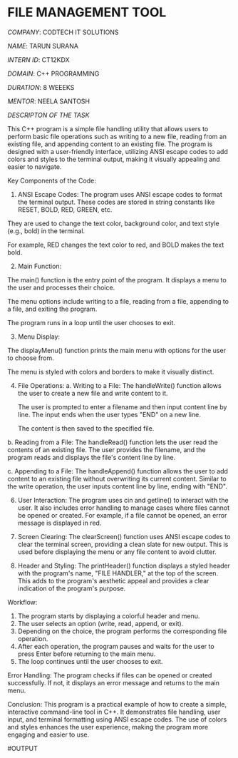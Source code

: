 #  FILE MANAGEMENT TOOL

*COMPANY*: CODTECH IT SOLUTIONS

*NAME*: TARUN SURANA

*INTERN ID*: CT12KDX

*DOMAIN*: C++ PROGRAMMING

*DURATION*: 8 WEEEKS

*MENTOR*: NEELA SANTOSH

*DESCRIPTON OF THE TASK*

This C++ program is a simple file handling utility that allows users to perform basic file operations such as writing to a new file, reading from an existing file, and appending content to an existing file.
The program is designed with a user-friendly interface, utilizing ANSI escape codes to add colors and styles to the terminal output, making it visually appealing and easier to navigate.

Key Components of the Code:
1. ANSI Escape Codes:
The program uses ANSI escape codes to format the terminal output. These codes are stored in string constants like RESET, BOLD, RED, GREEN, etc.

They are used to change the text color, background color, and text style (e.g., bold) in the terminal.

For example, RED changes the text color to red, and BOLD makes the text bold.



2. Main Function:

The main() function is the entry point of the program. It displays a menu to the user and processes their choice.

The menu options include writing to a file, reading from a file, appending to a file, and exiting the program.

The program runs in a loop until the user chooses to exit.



3. Menu Display:

The displayMenu() function prints the main menu with options for the user to choose from.

The menu is styled with colors and borders to make it visually distinct.



4. File Operations:
  a. Writing to a File: The handleWrite() function allows the user to create a new file and write content to it.

    The user is prompted to enter a filename and then input content line by line. The input ends when the user types "END" on a new line.

   The content is then saved to the specified file.

b. Reading from a File: The handleRead() function lets the user read the contents of an existing file.
    The user provides the filename, and the program reads and displays the file's content line by line.

c. Appending to a File: The handleAppend() function allows the user to add content to an existing file without overwriting its current content.
    Similar to the write operation, the user inputs content line by line, ending with "END".

6. User Interaction:
The program uses cin and getline() to interact with the user.
It also includes error handling to manage cases where files cannot be opened or created.
For example, if a file cannot be opened, an error message is displayed in red.

7. Screen Clearing:
The clearScreen() function uses ANSI escape codes to clear the terminal screen, providing a clean slate for new output.
This is used before displaying the menu or any file content to avoid clutter.

8. Header and Styling:
The printHeader() function displays a styled header with the program's name, "FILE HANDLER," at the top of the screen.
This adds to the program's aesthetic appeal and provides a clear indication of the program's purpose.

Workflow:
1. The program starts by displaying a colorful header and menu.
2. The user selects an option (write, read, append, or exit).
3. Depending on the choice, the program performs the corresponding file operation.
4. After each operation, the program pauses and waits for the user to press Enter before returning to the main menu.
5. The loop continues until the user chooses to exit.

Error Handling:
The program checks if files can be opened or created successfully.
If not, it displays an error message and returns to the main menu.

Conclusion:
This program is a practical example of how to create a simple, interactive command-line tool in C++.
It demonstrates file handling, user input, and terminal formatting using ANSI escape codes.
The use of colors and styles enhances the user experience, making the program more engaging and easier to use.

#OUTPUT
